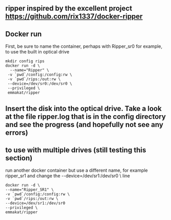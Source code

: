 ## ripper  inspired by the excellent project https://github.com/rix1337/docker-ripper
## Docker run
First, be sure to name the container, perhaps with Ripper_sr0 for example, to use the built in optical drive

```
mkdir config rips
docker run -d \
  --name="Ripper" \
 -v `pwd`/config:/config:rw \ 
 -v `pwd`/rips:/out:rw \ 
 --device=/dev/sr0:/dev/sr0 \ 
 --privileged \ 
 emmakat/ripper
```
## Insert the disk into the optical drive. Take a look at the file ripper.log that is in the config directory and see the progress (and hopefully not see any errors)

  ## to use with multiple drives (still testing this section)
  run another docker container but use a different name, for example ripper_sr1 and change the --device=/dev/sr1:/dev/sr0 \ line
  
  ```
docker run -d \
--name="Ripper_SR1" \ 
-v `pwd`/config:/config:rw \
-v `pwd`/rips:/out:rw \
--device=/dev/sr1:/dev/sr0 
--privileged \
emmakat/ripper
```
